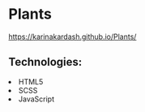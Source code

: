 # Plants

https://karinakardash.github.io/Plants/


## Technologies:

<li>HTML5</li>
<li>SСSS</li>
<li>JavaScript</li>
